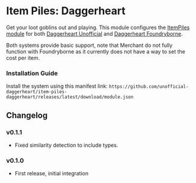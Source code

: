 # Item Piles: Daggerheart

Get your loot goblins out and playing. This module configures the [ItemPiles module](https://foundryvtt.com/packages/item-piles) for both [Daggerheart Unofficial](https://foundryvtt.com/packages/daggerheart-unofficial) and [Daggerheart Foundryborne](https://foundryvtt.com/packages/daggerheart).

Both systems provide basic support, note that Merchant do not fully function with Foundryborne as it currently does not have a way to set the cost per item.

### Installation Guide

Install the system using this manifest link: `https://github.com/unofficial-daggerheart/item-piles-daggerheart/releases/latest/download/module.json`

## Changelog

### v0.1.1

- Fixed similarity detection to include types.

### v0.1.0

- First release, initial integration
